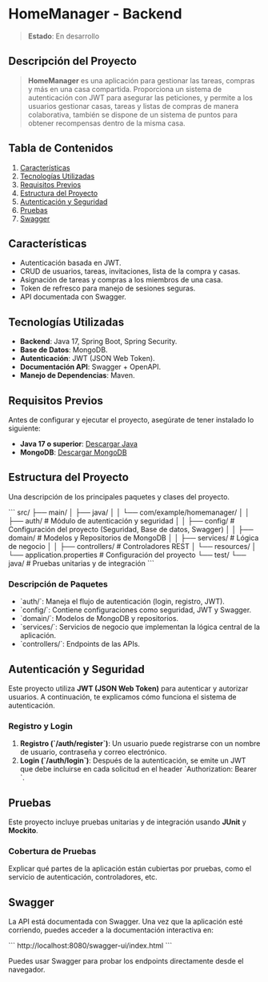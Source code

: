 
# **HomeManager - Backend**

> **Estado**: En desarrollo

## **Descripción del Proyecto**

> **HomeManager** es una aplicación para gestionar las tareas, compras y más en una casa compartida. Proporciona un sistema de autenticación con JWT para asegurar las peticiones, y permite a los usuarios gestionar casas, tareas y listas de compras de manera colaborativa, también se dispone de un sistema de puntos para obtener recompensas dentro de la misma casa.

## **Tabla de Contenidos**
1. [Características](#características)
2. [Tecnologías Utilizadas](#tecnologías-utilizadas)
3. [Requisitos Previos](#requisitos-previos)
4. [Estructura del Proyecto](#estructura-del-proyecto)
5. [Autenticación y Seguridad](#autenticación-y-seguridad)
6. [Pruebas](#pruebas)
7. [Swagger](#swagger)

## **Características**
- Autenticación basada en JWT.
- CRUD de usuarios, tareas, invitaciones, lista de la compra y casas.
- Asignación de tareas y compras a los miembros de una casa.
- Token de refresco para manejo de sesiones seguras.
- API documentada con Swagger.

## **Tecnologías Utilizadas**
- **Backend**: Java 17, Spring Boot, Spring Security.
- **Base de Datos**: MongoDB.
- **Autenticación**: JWT (JSON Web Token).
- **Documentación API**: Swagger + OpenAPI.
- **Manejo de Dependencias**: Maven.

## **Requisitos Previos**
Antes de configurar y ejecutar el proyecto, asegúrate de tener instalado lo siguiente:

- **Java 17 o superior**: [Descargar Java](https://www.oracle.com/java/technologies/javase-jdk17-downloads.html)
- **MongoDB**: [Descargar MongoDB](https://www.mongodb.com/try/download/community)

## **Estructura del Proyecto**

Una descripción de los principales paquetes y clases del proyecto.

\`\`\`
src/
├── main/
│   ├── java/
│   │   └── com/example/homemanager/
│   │       ├── auth/              # Módulo de autenticación y seguridad
│   │       ├── config/            # Configuración del proyecto (Seguridad, Base de datos, Swagger)
│   │       ├── domain/            # Modelos y Repositorios de MongoDB
│   │       ├── services/          # Lógica de negocio
│   │       ├── controllers/       # Controladores REST
│   └── resources/
│       └── application.properties # Configuración del proyecto
└── test/
    └── java/                      # Pruebas unitarias y de integración
\`\`\`

### **Descripción de Paquetes**
- \`auth/\`: Maneja el flujo de autenticación (login, registro, JWT).
- \`config/\`: Contiene configuraciones como seguridad, JWT y Swagger.
- \`domain/\`: Modelos de MongoDB y repositorios.
- \`services/\`: Servicios de negocio que implementan la lógica central de la aplicación.
- \`controllers/\`: Endpoints de las APIs.

## **Autenticación y Seguridad**
Este proyecto utiliza **JWT (JSON Web Token)** para autenticar y autorizar usuarios. A continuación, te explicamos cómo funciona el sistema de autenticación.

### **Registro y Login**

1. **Registro (\`/auth/register\`)**: Un usuario puede registrarse con un nombre de usuario, contraseña y correo electrónico.
2. **Login (\`/auth/login\`)**: Después de la autenticación, se emite un JWT que debe incluirse en cada solicitud en el header \`Authorization: Bearer <token>\`.

## **Pruebas**

Este proyecto incluye pruebas unitarias y de integración usando **JUnit** y **Mockito**.

### **Cobertura de Pruebas**
Explicar qué partes de la aplicación están cubiertas por pruebas, como el servicio de autenticación, controladores, etc.

## **Swagger**

La API está documentada con Swagger. Una vez que la aplicación esté corriendo, puedes acceder a la documentación interactiva en:

\`\`\`
http://localhost:8080/swagger-ui/index.html
\`\`\`

Puedes usar Swagger para probar los endpoints directamente desde el navegador.

